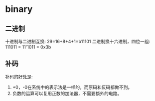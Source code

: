 # binary

## 二进制

十进制与二进制互换:
29=16+8+4+1=b11101
二进制换十六进制，四位一组:
111011 = 11'1011 = 0x3b

## 补码

补码的好处是:

1. +0，-0在系统中的表示法是一样的，而原码和反码都做不到。
2. 负数的运算可以复用正数的加法器，不需要额外的电路。

